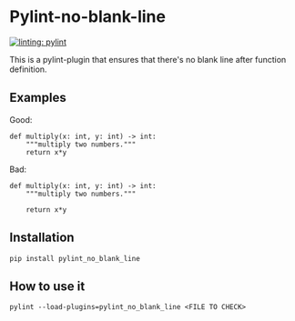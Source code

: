 # Pylint-no-blank-line
[![linting: pylint](https://img.shields.io/badge/linting-pylint-yellowgreen)](https://github.com/pylint-dev/pylint)

This is a pylint-plugin that ensures that there's no blank line after function definition.

## Examples
Good:

```
def multiply(x: int, y: int) -> int:
    """multiply two numbers."""
    return x*y
```
Bad:
```
def multiply(x: int, y: int) -> int:
    """multiply two numbers."""

    return x*y
```
## Installation
```
pip install pylint_no_blank_line
```
## How to use it

```
pylint --load-plugins=pylint_no_blank_line <FILE TO CHECK>
```
